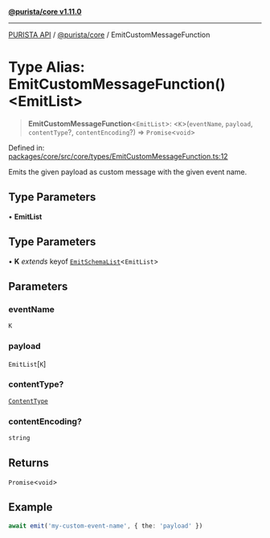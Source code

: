 [**@purista/core v1.11.0**](../README.md)

***

[PURISTA API](../../../packages.md) / [@purista/core](../README.md) / EmitCustomMessageFunction

# Type Alias: EmitCustomMessageFunction()\<EmitList\>

> **EmitCustomMessageFunction**\<`EmitList`\>: \<`K`\>(`eventName`, `payload`, `contentType`?, `contentEncoding`?) => `Promise`\<`void`\>

Defined in: [packages/core/src/core/types/EmitCustomMessageFunction.ts:12](https://github.com/puristajs/purista/blob/master/packages/core/src/core/types/EmitCustomMessageFunction.ts#L12)

Emits the given payload as custom message with the given event name.

## Type Parameters

• **EmitList**

## Type Parameters

• **K** *extends* keyof [`EmitSchemaList`](EmitSchemaList.md)\<`EmitList`\>

## Parameters

### eventName

`K`

### payload

`EmitList`\[`K`\]

### contentType?

[`ContentType`](ContentType.md)

### contentEncoding?

`string`

## Returns

`Promise`\<`void`\>

## Example

```typescript
await emit('my-custom-event-name', { the: 'payload' })
```
